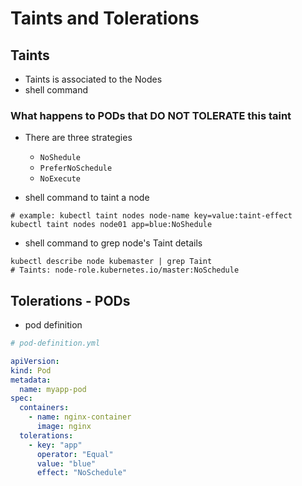# Taints and Tolerations

## Taints

- Taints is associated to the Nodes
- shell command

### What happens to PODs that DO NOT TOLERATE this taint

- There are three strategies
    - `NoShedule`
    - `PreferNoSchedule`
    - `NoExecute`

- shell command to taint a node 
```shell
# example: kubectl taint nodes node-name key=value:taint-effect
kubectl taint nodes node01 app=blue:NoShedule  
```

- shell command to grep node's Taint details 
```shell
kubectl describe node kubemaster | grep Taint 
# Taints: node-role.kubernetes.io/master:NoSchedule 
```

## Tolerations - PODs

- pod definition 
```yaml 
# pod-definition.yml 

apiVersion:
kind: Pod
metadata:
  name: myapp-pod
spec:
  containers:
    - name: nginx-container
      image: nginx
  tolerations:
    - key: "app"
      operator: "Equal"
      value: "blue"
      effect: "NoSchedule" 

```

